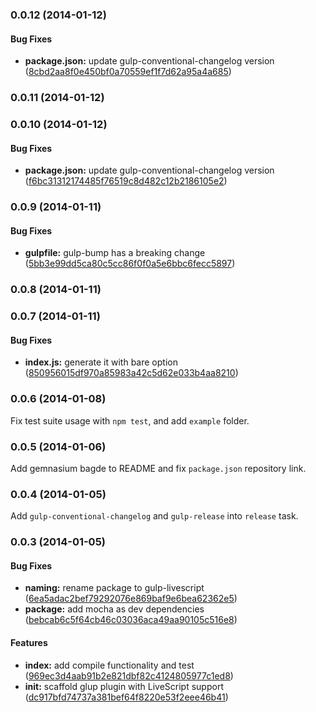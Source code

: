 <a name="0.0.12"></a>
### 0.0.12 (2014-01-12)


#### Bug Fixes

* **package.json:** update gulp-conventional-changelog version ([8cbd2aa8f0e450bf0a70559ef1f7d62a95a4a685](https://github.com/tomchentw/gulp-livescript/commit/8cbd2aa8f0e450bf0a70559ef1f7d62a95a4a685))


<a name="0.0.11"></a>
### 0.0.11 (2014-01-12)


<a name="0.0.10"></a>
### 0.0.10 (2014-01-12)


#### Bug Fixes

* **package.json:** update gulp-conventional-changelog version ([f6bc31312174485f76519c8d482c12b2186105e2](https://github.com/tomchentw/gulp-livescript/commit/f6bc31312174485f76519c8d482c12b2186105e2))


<a name="0.0.9"></a>
### 0.0.9 (2014-01-11)


#### Bug Fixes

* **gulpfile:** gulp-bump has a breaking change ([5bb3e99dd5ca80c5cc86f0f0a5e6bbc6fecc5897](https://github.com/tomchentw/gulp-livescript/commit/5bb3e99dd5ca80c5cc86f0f0a5e6bbc6fecc5897))


<a name="0.0.8"></a>
### 0.0.8 (2014-01-11)


<a name="0.0.7"></a>
### 0.0.7 (2014-01-11)


#### Bug Fixes

* **index.js:** generate it with bare option ([850956015df970a85983a42c5d62e033b4aa8210](https://github.com/tomchentw/gulp-livescript/commit/850956015df970a85983a42c5d62e033b4aa8210))


<a name="0.0.6"></a>
### 0.0.6 (2014-01-08)

Fix test suite usage with `npm test`, and add `example` folder.


<a name="0.0.5"></a>
### 0.0.5 (2014-01-06)

Add gemnasium bagde to README and fix `package.json` repository link.


<a name="0.0.4"></a>
### 0.0.4 (2014-01-05)

Add `gulp-conventional-changelog` and `gulp-release` into `release` task.


<a name="0.0.3"></a>
### 0.0.3 (2014-01-05)


#### Bug Fixes

* **naming:** rename package to gulp-livescript ([6ea5adac2bef79292076e869baf9e6bea62362e5](https://github.com/tomchentw/gulp-livescript/commit/6ea5adac2bef79292076e869baf9e6bea62362e5))
* **package:** add mocha as dev dependencies ([bebcab6c5f64cb46c03036aca49aa90105c516e8](https://github.com/tomchentw/gulp-livescript/commit/bebcab6c5f64cb46c03036aca49aa90105c516e8))


#### Features

* **index:** add compile functionality and test ([969ec3d4aab91b2e821dbf82c4124805977c1ed8](https://github.com/tomchentw/gulp-livescript/commit/969ec3d4aab91b2e821dbf82c4124805977c1ed8))
* **init:** scaffold glup plugin with LiveScript support ([dc917bfd74737a381bef64f8220e53f2eee46b41](https://github.com/tomchentw/gulp-livescript/commit/dc917bfd74737a381bef64f8220e53f2eee46b41))


